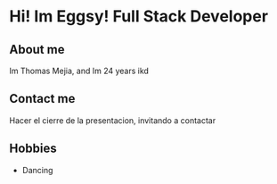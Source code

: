 # Hi! Im Eggsy! Full Stack Developer

## About me

Im Thomas Mejia, and Im 24 years ikd

## Contact me 

Hacer el cierre de la presentacion, invitando a contactar

## Hobbies

- Dancing